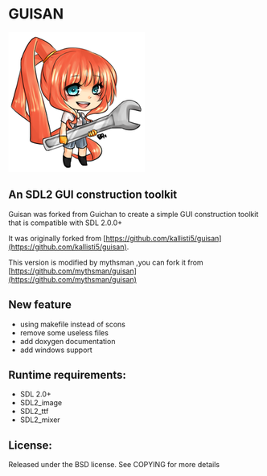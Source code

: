 # GUISAN

![logo](examples/guisan.png "GUISAN")

## An SDL2 GUI construction toolkit

Guisan was forked from Guichan to create a simple GUI construction toolkit that is compatible with SDL 2.0.0+

It was originally forked from [https://github.com/kallisti5/guisan](https://github.com/kallisti5/guisan).

This version is modified by mythsman ,you can fork it from [https://github.com/mythsman/guisan](https://github.com/mythsman/guisan)

## New feature
* using makefile instead of scons
* remove some useless files
* add doxygen documentation
* add windows support

## Runtime requirements:

* SDL 2.0+
* SDL2_image
* SDL2_ttf
* SDL2_mixer

## License:

Released under the BSD license. See COPYING for more details
